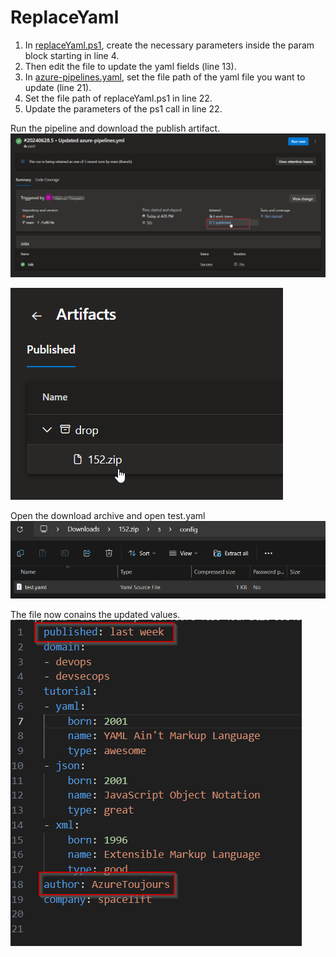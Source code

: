 # ReplaceYaml

1. In [replaceYaml.ps1](./powershell/replaceYaml.ps1), create the necessary parameters inside the param block starting in line 4.
2. Then edit the file to update the yaml fields (line 13).
3. In [azure-pipelines.yaml](./azure-pipelines.yaml), set the file path of the yaml file you want to update (line 21).
4. Set the file path of replaceYaml.ps1 in line 22.
5. Update the parameters of the ps1 call in line 22.

Run the pipeline and download the publish artifact.
![Build](./img/1.png)

![Download Artifacts](./img/2.png)

Open the download archive and open test.yaml
![Open test.yaml](./img/3.png)

The file now conains the updated values.
![updated file](./img/4.png)